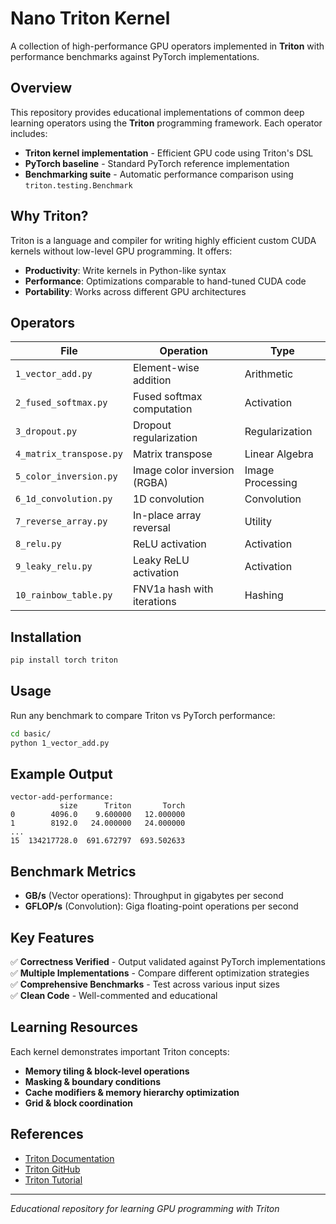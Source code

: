 # Nano Triton Kernel

A collection of high-performance GPU operators implemented in **Triton** with performance benchmarks against PyTorch implementations.

## Overview

This repository provides educational implementations of common deep learning operators using the **Triton** programming framework. Each operator includes:
- **Triton kernel implementation** - Efficient GPU code using Triton's DSL
- **PyTorch baseline** - Standard PyTorch reference implementation
- **Benchmarking suite** - Automatic performance comparison using `triton.testing.Benchmark`

## Why Triton?

Triton is a language and compiler for writing highly efficient custom CUDA kernels without low-level GPU programming. It offers:
- **Productivity**: Write kernels in Python-like syntax
- **Performance**: Optimizations comparable to hand-tuned CUDA code
- **Portability**: Works across different GPU architectures

## Operators

| File | Operation | Type |
|------|-----------|------|
| `1_vector_add.py` | Element-wise addition | Arithmetic |
| `2_fused_softmax.py` | Fused softmax computation | Activation |
| `3_dropout.py` | Dropout regularization | Regularization |
| `4_matrix_transpose.py` | Matrix transpose | Linear Algebra |
| `5_color_inversion.py` | Image color inversion (RGBA) | Image Processing |
| `6_1d_convolution.py` | 1D convolution | Convolution |
| `7_reverse_array.py` | In-place array reversal | Utility |
| `8_relu.py` | ReLU activation | Activation |
| `9_leaky_relu.py` | Leaky ReLU activation | Activation |
| `10_rainbow_table.py` | FNV1a hash with iterations | Hashing |

## Installation

```bash
pip install torch triton
```

## Usage

Run any benchmark to compare Triton vs PyTorch performance:

```bash
cd basic/
python 1_vector_add.py
```

## Example Output

```
vector-add-performance:
           size      Triton       Torch
0        4096.0    9.600000   12.000000
1        8192.0   24.000000   24.000000
...
15  134217728.0  691.672797  693.502633
```

## Benchmark Metrics

- **GB/s** (Vector operations): Throughput in gigabytes per second
- **GFLOP/s** (Convolution): Giga floating-point operations per second

## Key Features

✅ **Correctness Verified** - Output validated against PyTorch implementations  
✅ **Multiple Implementations** - Compare different optimization strategies  
✅ **Comprehensive Benchmarks** - Test across various input sizes  
✅ **Clean Code** - Well-commented and educational

## Learning Resources

Each kernel demonstrates important Triton concepts:
- **Memory tiling & block-level operations**
- **Masking & boundary conditions**
- **Cache modifiers & memory hierarchy optimization**
- **Grid & block coordination**

## References

- [Triton Documentation](https://triton-lang.org/)
- [Triton GitHub](https://github.com/openai/triton)
- [Triton Tutorial](https://triton-lang.org/main/getting-started/tutorials/02-fused-softmax.html)

---

*Educational repository for learning GPU programming with Triton*
